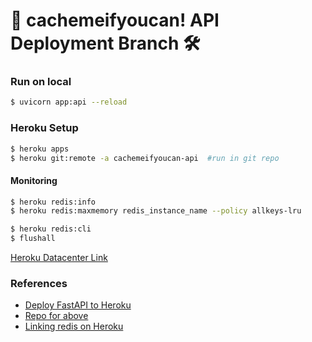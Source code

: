 # 📓 cachemeifyoucan! API Deployment Branch 🛠️

### Run on local
```sh
$ uvicorn app:api --reload
```
### Heroku Setup
```sh
$ heroku apps
$ heroku git:remote -a cachemeifyoucan-api 	#run in git repo
```
#### Monitoring
```sh
$ heroku redis:info
$ heroku redis:maxmemory redis_instance_name --policy allkeys-lru
``` 

```sh
$ heroku redis:cli
$ flushall
```

[Heroku Datacenter Link](https://data.heroku.com/)

### References
- [Deploy FastAPI to Heroku](https://towardsdatascience.com/how-to-deploy-your-fastapi-app-on-heroku-for-free-8d4271a4ab9)
- [Repo for above](https://github.com/shinokada/fastapi-drag-and-drop)
- [Linking redis on Heroku](https://devcenter.heroku.com/articles/heroku-redis#connecting-in-python)